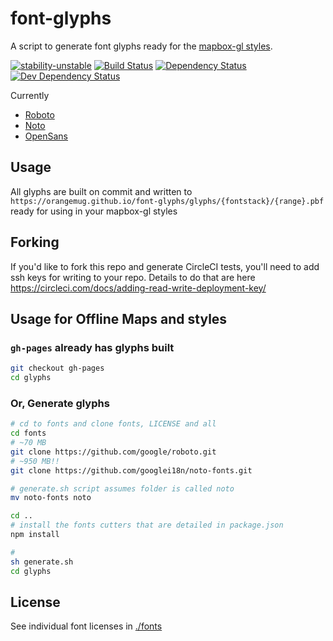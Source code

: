 # font-glyphs
A script to generate font glyphs ready for the [mapbox-gl styles](https://www.mapbox.com/mapbox-gl-style-spec).

[![stability-unstable](https://img.shields.io/badge/stability-unstable-yellow.svg)][stability]
[![Build Status](https://circleci.com/gh/orangemug/font-glyphs.png?style=shield)][circleci]
[![Dependency Status](https://david-dm.org/orangemug/font-glyphs.svg)][dm-prod]
[![Dev Dependency Status](https://david-dm.org/orangemug/font-glyphs/dev-status.svg)][dm-dev]

[stability]:   https://github.com/orangemug/stability-badges#unstable
[circleci]:    https://circleci.com/gh/orangemug/font-glyphs
[dm-prod]:     https://david-dm.org/orangemug/font-glyphs
[dm-dev]:      https://david-dm.org/orangemug/font-glyphs#info=devDependencies

Currently

 - [Roboto](https://github.com/google/roboto)
 - [Noto](https://github.com/googlei18n/noto-fonts)
 - [OpenSans](https://github.com/googlefonts/opensans)


## Usage
All glyphs are built on commit and written to `https://orangemug.github.io/font-glyphs/glyphs/{fontstack}/{range}.pbf` ready for using in your mapbox-gl styles


## Forking
If you'd like to fork this repo and generate CircleCI tests, you'll need to add ssh keys for writing to your repo. Details to do that are here <https://circleci.com/docs/adding-read-write-deployment-key/>

## Usage for Offline Maps and styles

### `gh-pages` already has glyphs built

``` bash
git checkout gh-pages
cd glyphs
```

### Or, Generate glyphs

``` bash
# cd to fonts and clone fonts, LICENSE and all
cd fonts
# ~70 MB
git clone https://github.com/google/roboto.git
# ~950 MB!!
git clone https://github.com/googlei18n/noto-fonts.git

# generate.sh script assumes folder is called noto
mv noto-fonts noto
```

``` bash
cd ..
# install the fonts cutters that are detailed in package.json
npm install

#
sh generate.sh
cd glyphs
```

## License
See individual font licenses in [./fonts](/fonts)
